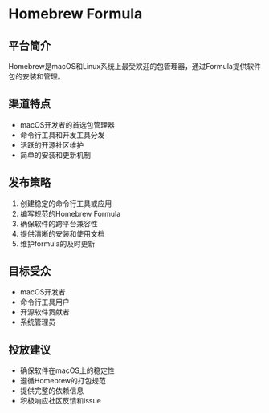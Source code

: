 # Homebrew Formula

## 平台简介
Homebrew是macOS和Linux系统上最受欢迎的包管理器，通过Formula提供软件包的安装和管理。

## 渠道特点
- macOS开发者的首选包管理器
- 命令行工具和开发工具分发
- 活跃的开源社区维护
- 简单的安装和更新机制

## 发布策略
1. 创建稳定的命令行工具或应用
2. 编写规范的Homebrew Formula
3. 确保软件的跨平台兼容性
4. 提供清晰的安装和使用文档
5. 维护formula的及时更新

## 目标受众
- macOS开发者
- 命令行工具用户
- 开源软件贡献者
- 系统管理员

## 投放建议
- 确保软件在macOS上的稳定性
- 遵循Homebrew的打包规范
- 提供完整的依赖信息
- 积极响应社区反馈和issue